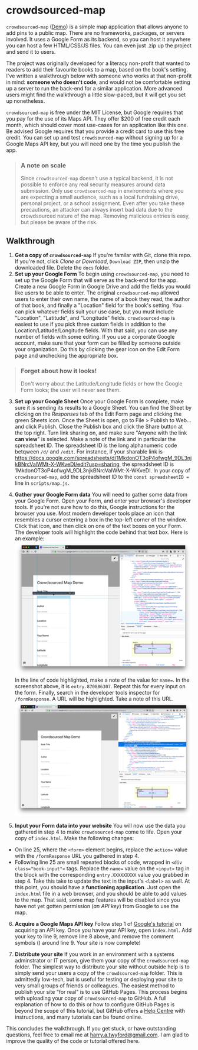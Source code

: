 # crowdsourced-map

`crowdsourced-map` ([Demo](https://htwyford.github.io/crowdsourced-map/index.html))
is a simple map application that allows anyone to add pins to a public map. 
There are no frameworks, packages, or servers involved.
It uses a Google Form as its backend, so you can host it anywhere you can host
a few HTML/CSS/JS files. You can even just .zip up the project and send it
to users.

The project was originally developed for a literacy non-profit that wanted to
readers to add their favourite books to a map, based on the book's setting.
I've written a walkthrough below with someone who works at that non-profit in 
mind: **someone who doesn't code**, and would not be comfortable setting up 
a server to run the back-end for a similar application.
More advanced users might find the walkthrough a little slow-paced, but it will
get you set up nonetheless.

`crowdsourced-map` is free under the MIT License, but Google requires that you
pay for the use of its Maps API. They offer $200 of free credit each month,
which should cover most use-cases for an application like this one. Be advised
Google requires that you provide a credit card to use this free credit. You can
set up and test `crowdsourced-map` without signing up for a Google Maps API key,
but you will need one by the time you publish the app.

> ### A note on scale
> Since `crowdsourced-map` doesn't use a typical backend, it is not possible
> to enforce any real security measures around data submission. 
> Only use `crowdsourced-map` in environments where you are expecting a small 
> audience, such as a local fundraising drive, personal project, or a school 
> assignment. Even after you take these precautions, an attacker can always 
> insert bad data due to the crowdsourced nature of the map. 
> Removing malicious entries is easy, but please be aware of the risk.

## Walkthrough
1. __Get a copy of `crowdsourced-map`__
If you're familar with Git, clone this repo.
If you're not, click _Clone or Download_, `Download ZIP`, then unzip the
downloaded file.
Delete the `docs` folder.
2. __Set up your Google Form__
To begin using `crowdsourced-map`, you need to set up the Google Form that will
serve as the back-end for the app. 
Create a new Google Form in Google Drive and add the fields you would like users
to be able to enter. The original `crowdsourced-map` allowed users to enter 
their own name, the name of a book they read, the author of that book, and
finally a "Location" field for the book's setting. You can pick whatever fields
suit your use case, but you must include "Location", "Latitude", and
"Longitude" fields.
`crowdsourced-map` is easiest to use if you pick three custom fields in
addition to the Location/Latitude/Longitude fields. With that said, you can use
any number of fields with some editing.
If you use a corporate Google account, make sure that your form can be filled 
by someone outside your organization. Do this by clicking the gear icon on the
Edit Form page and unchecking the appropriate box.
> ### Forget about how it looks!
> Don't worry about the Latitude/Longitude fields or how the Google Form looks;
> the user will never see them.

3. __Set up your Google Sheet__
Once your Google Form is complete, make sure it is sending its results to
a Google Sheet. You can find the Sheet by clicking on the _Responses_ tab of
the Edit Form page and clicking the green Sheets icon.
Once the Sheet is open, go to File > Publish to Web... and click Publish.
Close the Publish box and click the Share button at the top right. Turn
link sharing on, and make sure "Anyone with the link **can view**" is selected.
Make a note of the link and in particular the spreadsheet ID. The spreadsheet ID
is the long alphanumeric code betqween `/d/` and `/edit`. For instance, if your
sharable link is
https://docs.google.com/spreadsheets/d/1MkdonOT3oP4ofwgM_9DL3njkBNrcValWMt-X-WKveDI/edit?usp=sharing,
the spreadsheet ID is 1MkdonOT3oP4ofwgM_9DL3njkBNrcValWMt-X-WKveDI. 
In your copy of `crowdsourced-map`, add the spreadsheet ID to the 
`const spreadsheetID = ` line in `scripts/map.js`.

4. __Gather your Google Form data__
You will need to gather some data from your Google Form. Open your Form, and
enter your browser's developer tools. If you're not sure how to do this,
Google instructions for the browser you use.
Most modern developer tools place an icon that resembles a cursor entering a box
in the top-left corner of the window. Click that icon, and then click on one of
the text boxes on your Form. The developer tools will highlight the code behind 
that text box. Here is an example:
![form cursor example](https://github.com/htwyford/crowdsourced-map/blob/docs/docs/form_cursor_example.png)
In the line of code highlighted, make a note of the value for `name=`. In the 
screenshot above, it is `entry.870886307`. Repeat this for every input on 
the form.
Finally, search in the developer tools inspector for `/formResponse`. A URL will
be highlighted. Take a note of this URL.
![form response example](https://github.com/htwyford/crowdsourced-map/blob/docs/docs/form_response_example.png)

5. __Input your Form data into your website__
You will now use the data you gathered in step 4 to make `crowdsourced-map` come
to life. Open your copy of `index.html`. Make the following changes:
* On line 25, where the `<form>` element begins, replace the `action=` value with
the `/formResponse` URL you gathered in step 4.
* Following line 25 are small repeated blocks of code, wrapped in 
`<div class="book-input">` tags. Replace the `name=` value on the `<input>` tag
in the block with the corresponding `entry.XXXXXXXXX` value you grabbed in 
step 4. Take this take to update the text in the input's `<label>` as well.
At this point, you should have a __functioning application__. Just open the
`index.html` file in a web browser, and you should be able to add values to the
map. That said, some map features will be disabled since you have not yet gotten
permission (_an API key_) from Google to use the map.

6. __Acquire a Google Maps API key__
Follow step 1 of [Google's tutorial](https://developers.google.com/maps/documentation/javascript/get-api-key)
on acquiring an API key.
Once you have your API key, open `index.html`. Add your key to line 9, remove 
line 8 above, and remove the comment symbols (<!-- -->) around line 9.
Your site is now complete!

7. __Distribute your site__
If you work in an environment with a systems adminstrator or IT person, give 
them your copy of the `crowdsourced-map` folder. 
The simplest way to distribute your site without outside help is to simply send
your users a copy of the `crowdsourced-map` folder. This is admittedly low-tech,
but is useful for testing or deploying your site to very small groups of friends
or colleagues.
The easiest method to publish your site "for real" is to use GitHub Pages.
This process begins with uploading your copy of `crowdsourced-map` to GitHub.
A full explanation of how to do this or how to configure GitHub Pages is 
beyond the scope of this tutorial, but GitHub offers a 
[Help Centre](https://help.github.com/categories/github-pages-basics/)
with instructions, and many tutorials can be found online.


This concludes the walkthrough. If you get stuck, or have outstanding questions,
feel free to email me at [harry.a.twyford@gmail.com](mailto:harry.a.twyford@gmail.com). 
I am glad to improve the quality of the code or tutorial offered here.
